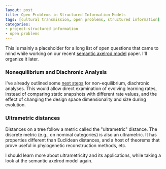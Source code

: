```yaml
---
layout: post
title: Open Problems in Structured Information Models
tags: [cultural transmission, open problems, structured information]
categories: 
- project-structured information
- open problems
---
```


This is mainly a placeholder for a long list of open questions that came to mind while working on our recent [semantic axelrod model](http://arxiv.org/abs/1404.5704) paper.  I'll organize it later.

### Nonequilibrium and Diachronic Analysis ###

I've already outlined some [next steps](/structured%20information%20project/2014/04/26/semantic-next-steps.html) for non-equilibrium, diachronic analyses.  This would allow direct examination of evolving learning rates, instead of comparing static snapshots with different rate values, and the effect of changing the design space dimensionality and size during evolution.    

### Ultrametric distances ###

Distances on a tree follow a metric called the "ultrametric" distance.  The discrete metric (e.g., on nominal categories) is also an ultrametric.  It has properties different than Euclidean distances, and a host of theorems that prove useful in phylogenetic reconstruction methods, etc.  

I should learn more about ultrametricity and its applications, while taking a look at the semantic axelrod model again.  





